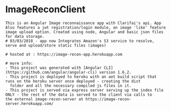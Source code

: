 # ImageReconClient
    This is an Angular Image reconnaissance app with Clarifai's api. App Also features a jwt registration/login module, an image 'like' feature image upload option. Created using node, Angular and basic json files for data storage.
    # 03/03/2018 - app now Integrates Amazon's S3 service to resolve, serve and upload/store static files (images)

    # hosted at : https://image-recon-app.herokuapp.com

    # more info:
    - This project was generated with [Angular CLI](https://github.com/angular/angular-cli) version 1.6.2.
    - This project is deployed to heroku with an aot build script that runs on the heroku server once deployed - creating the dist
      folder and all the necessary compiled js files in it.
    - This project is served via express server serving up the index file ONLY - the rest of the data is served to the client via calls to    the external image-recon-server at https://image-recon-server.herokuapp.com/    